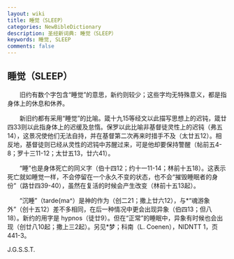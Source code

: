 ```yaml
---
layout: wiki
title: 睡觉（SLEEP）
categories: NewBibleDictionary
description: 圣经新词典: 睡觉（SLEEP）
keywords: 睡觉, SLEEP
comments: false
---
```


## 睡觉（SLEEP）

　　旧约有数个字包含“睡觉”的意思，新约则较少；这些字均无特殊意义，都是指身体上的休息和休养。

　　新旧约都有采用“睡觉”的比喻。箴十九15等经文以此描写思想上的迟钝，箴廿四33则以此指身体上的迟缓及怠惰。保罗以此比喻非基督徒灵性上的迟钝（弗五14），这景况使他们无法自持，并在基督第二次再来时措手不及（太廿五12）。相反地，基督徒则已经从灵性的迟钝中苏醒过来，可是他却要保持警醒（帖前五4-8；罗十三11-12；太廿五13，廿六41）。

　　“睡”也是身体死亡的同义字（伯十四12；约十一11-14；林前十五18）。这表示死亡就如睡觉一样，不会停留在一个永久不变的状态，也不会“摧毁睡眠者的身份”（路廿四39-40），虽然在复活的时候会产生改变（林前十五13起）。

　　“沉睡”（tarde{ma^）是神的作为（创二21；撒上廿六12），与*“魂游象外”（创十五12）差不多相同，在后一种情况中更会出现异象（伯四13；但八18）。新约的用字是 hypnos（徒廿9）。但在“正常”的睡眠中，异象有时候也会出现（创廿八10起；撒上三2起）。另见*梦；科南（L. Coenen），NIDNTT 1，页441-3。

J.G.S.S.T.









